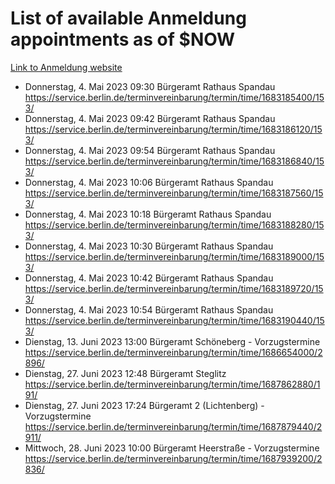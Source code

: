 # List of available Anmeldung appointments as of $NOW
[Link to Anmeldung website](https://service.berlin.de/terminvereinbarung/termin/tag.php?termin=1&anliegen[]=120686&dienstleisterlist=122210,122217,327316,122219,327312,122227,327314,122231,327346,122243,327348,122254,122252,329742,122260,329745,122262,329748,122271,327278,122273,327274,122277,327276,330436,122280,327294,122282,327290,122284,327292,122291,327270,122285,327266,122286,327264,122296,327268,150230,329760,122297,327286,122294,327284,122312,329763,122314,329775,122304,327330,122311,327334,122309,327332,317869,122281,327352,122279,329772,122283,122276,327324,122274,327326,122267,329766,122246,327318,122251,327320,122257,327322,122208,327298,122226,327300&herkunft=http%3A%2F%2Fservice.berlin.de%2Fdienstleistung%2F120686%2F)
- Donnerstag, 4. Mai 2023 09:30 Bürgeramt Rathaus Spandau https://service.berlin.de/terminvereinbarung/termin/time/1683185400/153/
- Donnerstag, 4. Mai 2023 09:42 Bürgeramt Rathaus Spandau https://service.berlin.de/terminvereinbarung/termin/time/1683186120/153/
- Donnerstag, 4. Mai 2023 09:54 Bürgeramt Rathaus Spandau https://service.berlin.de/terminvereinbarung/termin/time/1683186840/153/
- Donnerstag, 4. Mai 2023 10:06 Bürgeramt Rathaus Spandau https://service.berlin.de/terminvereinbarung/termin/time/1683187560/153/
- Donnerstag, 4. Mai 2023 10:18 Bürgeramt Rathaus Spandau https://service.berlin.de/terminvereinbarung/termin/time/1683188280/153/
- Donnerstag, 4. Mai 2023 10:30 Bürgeramt Rathaus Spandau https://service.berlin.de/terminvereinbarung/termin/time/1683189000/153/
- Donnerstag, 4. Mai 2023 10:42 Bürgeramt Rathaus Spandau https://service.berlin.de/terminvereinbarung/termin/time/1683189720/153/
- Donnerstag, 4. Mai 2023 10:54 Bürgeramt Rathaus Spandau https://service.berlin.de/terminvereinbarung/termin/time/1683190440/153/
- Dienstag, 13. Juni 2023 13:00 Bürgeramt Schöneberg - Vorzugstermine https://service.berlin.de/terminvereinbarung/termin/time/1686654000/2896/
- Dienstag, 27. Juni 2023 12:48 Bürgeramt Steglitz https://service.berlin.de/terminvereinbarung/termin/time/1687862880/191/
- Dienstag, 27. Juni 2023 17:24 Bürgeramt 2 (Lichtenberg) - Vorzugstermine https://service.berlin.de/terminvereinbarung/termin/time/1687879440/2911/
- Mittwoch, 28. Juni 2023 10:00 Bürgeramt Heerstraße - Vorzugstermine https://service.berlin.de/terminvereinbarung/termin/time/1687939200/2836/
